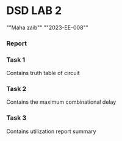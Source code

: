 # DSD LAB 2
 ""Maha zaib""
 ""2023-EE-008""
 
### Report
### Task 1
Contains truth table of circuit
### Task 2
Contains the maximum combinational delay 
### Task 3
Contains utilization report summary
